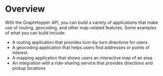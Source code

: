 # Overview

With the GraphHopper API, you can build a variety of applications that make use
of routing, geocoding, and other map-related features. Some examples of what
you can build include:

- A routing application that provides turn-by-turn directions for users
- A geocoding application that helps users find addresses or points of interest
- A mapping application that shows users an interactive map of an area
- An integration with a ride-sharing service that provides directions and
  pickup locations

